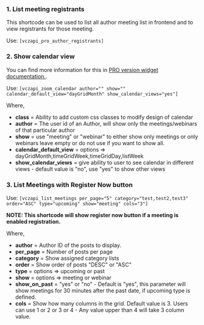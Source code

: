 ### 1. List meeting registrants

This shortcode can be used to list all author meeting list in frontend and to view registrants for those meeting.

Use: `[vczapi_pro_author_registrants]`

### 2. Show calendar view

You can find more information for this in [PRO version widget documentation.](/vczapi-pro/#calendar-widget).

Use: `[vczapi_zoom_calendar author="" show="" calendar_default_view="dayGridMonth" show_calendar_views="yes"]`

Where,

* **class** = Ability to add custom css classes to modify design of calendar
* **author** = The user id of an Author, will show only the meetings/webinars of that particular author
* **show** = use "meeting" or "webinar" to either show only meetings or only webinars leave empty or do not use if you want to show all.
* **calendar_default_view** = options => dayGridMonth,timeGridWeek,timeGridDay,listWeek
* **show_calendar_views** = give ability to user to see calendar in different views - default value is "no", use "yes" to show other views

### 3. List Meetings with Register Now button

Use: `[vczapi_list_meetings per_page="5" category="test,test2,test3" order="ASC" type="upcoming" show="meeting" cols="3"]`

**NOTE: This shortcode will show register now button if a meeting is enabled registration.**

Where,

* **author** = Author ID of the posts to display.
* **per_page** = Number of posts per page
* **category** = Show assigned category lists
* **order** = Show order of posts "DESC" or "ASC"
* **type** = options => upcoming or past
* **show** = options => meeting or webinar
* **show_on_past** = "yes" or "no" - Default is "yes", this parameter will show meetings for 30 minutes after the past date, if upcoming type is defined.
* **cols** = Show how many columns in the grid. Default value is 3. Users can use 1 or 2 or 3 or 4 - Any value upper than 4 will take 3 column value.